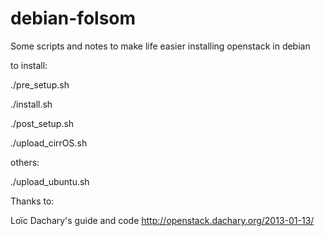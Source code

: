 debian-folsom
=============

Some scripts and notes to make life easier installing openstack in debian


to install:

./pre_setup.sh

./install.sh

./post_setup.sh

./upload_cirrOS.sh


others:

./upload_ubuntu.sh





Thanks to:

Loïc Dachary's guide and code
http://openstack.dachary.org/2013-01-13/


